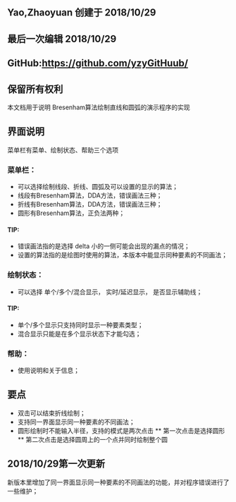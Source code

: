 
## Yao,Zhaoyuan 创建于 2018/10/29
## 最后一次编辑 2018/10/29
## GitHub:https://github.com/yzyGitHuub/
## 保留所有权利
本文档用于说明 Bresenham算法绘制直线和圆弧的演示程序的实现

## 界面说明
菜单栏有菜单、绘制状态、帮助三个选项
### 菜单栏：
* 可以选择绘制线段、折线、圆弧及可以设置的显示的算法；
* 线段有Bresenham算法，DDA方法，错误画法三种；
* 折线有Bresenham算法，DDA方法，错误画法三种；
* 圆形有Bresenham算法，正负法两种；
#### TIP:
* 错误画法指的是选择 delta 小的一侧可能会出现的漏点的情况；
* 设置的算法指的是绘图时使用的算法，本版本中能显示同种要素的不同画法；
	
### 绘制状态：
* 可以选择 单个/多个/混合显示， 实时/延迟显示， 是否显示辅助线；
#### TIP:
* 单个/多个显示只支持同时显示一种要素类型；
* 混合显示只能是在多个显示状态下才能勾选；
			    
### 帮助：
* 使用说明和关于信息；
			
## 要点
* 双击可以结束折线绘制；
* 支持同一界面显示同一种要素的不同画法；
* 圆形绘制时不能输入半径，支持的模式是两次点击
** 第一次点击是选择圆形
** 第二次点击是选择圆周上的一个点并同时绘制整个圆
	
## 2018/10/29第一次更新
新版本里增加了同一界面显示同一种要素的不同画法的功能，并对程序错误进行了一些维护；

	
